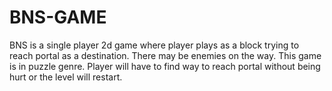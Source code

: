 # BNS-GAME
BNS is a single player 2d game where player plays as a block trying to reach portal as a destination. There may be enemies on the way. This game is in puzzle genre. Player will have to find way to reach portal without being hurt or the level will restart.
